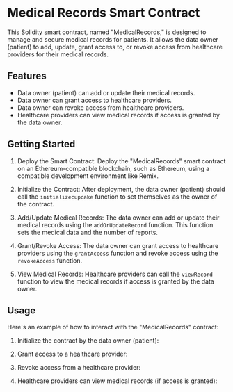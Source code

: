 # Medical Records Smart Contract

This Solidity smart contract, named "MedicalRecords," is designed to manage and secure medical records for patients. It allows the data owner (patient) to add, update, grant access to, or revoke access from healthcare providers for their medical records.

## Features

- Data owner (patient) can add or update their medical records.
- Data owner can grant access to healthcare providers.
- Data owner can revoke access from healthcare providers.
- Healthcare providers can view medical records if access is granted by the data owner.

## Getting Started

1. Deploy the Smart Contract: Deploy the "MedicalRecords" smart contract on an Ethereum-compatible blockchain, such as Ethereum, using a compatible development environment like Remix.

2. Initialize the Contract: After deployment, the data owner (patient) should call the `initializecupcake` function to set themselves as the owner of the contract.

3. Add/Update Medical Records: The data owner can add or update their medical records using the `addOrUpdateRecord` function. This function sets the medical data and the number of reports.

4. Grant/Revoke Access: The data owner can grant access to healthcare providers using the `grantAccess` function and revoke access using the `revokeAccess` function.

5. View Medical Records: Healthcare providers can call the `viewRecord` function to view the medical records if access is granted by the data owner.

## Usage

Here's an example of how to interact with the "MedicalRecords" contract:

1. Initialize the contract by the data owner (patient):

2. Grant access to a healthcare provider:

3. Revoke access from a healthcare provider:

4. Healthcare providers can view medical records (if access is granted):


